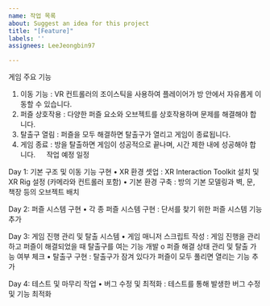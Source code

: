 ```yaml
---
name: 작업 목록
about: Suggest an idea for this project
title: "[Feature]"
labels: ''
assignees: LeeJeongbin97

---
```


게임 주요 기능
1.	이동 기능 : VR 컨트롤러의 조이스틱을 사용하여 플레이어가 방 안에서 자유롭게 이동할 수 있습니다.
2.	퍼즐 상호작용 : 다양한 퍼즐 요소와 오브젝트를 상호작용하며 문제를 해결해야 합니다.
3.	탈출구 열림 : 퍼즐을 모두 해결하면 탈출구가 열리고 게임이 종료됩니다.
4.	게임 종료 : 방을 탈출하면 게임이 성공적으로 끝나며, 시간 제한 내에 성공해야 합니다.
 
작업 예정 일정

Day 1: 기본 구조 및 이동 기능 구현
•	XR 환경 셋업 : XR Interaction Toolkit 설치 및 XR Rig 설정 (카메라와 컨트롤러 포함)
•	기본 환경 구축 : 방의 기본 모델링과 벽, 문, 책장 등의 오브젝트 배치

Day 2: 퍼즐 시스템 구현
•	각 종 퍼즐 시스템 구현 : 단서를 찾기 위한 퍼즐 시스템 기능 추가
   
Day 3: 게임 진행 관리 및 탈출 시스템
•	게임 매니저 스크립트 작성 : 게임 진행을 관리하고 퍼즐이 해결되었을 때 탈출구를 여는 기능 개발
o	퍼즐 해결 상태 관리 및 탈출 가능 여부 체크
•	탈출구 구현 : 탈출구가 잠겨 있다가 퍼즐이 모두 풀리면 열리는 기능 추가

Day 4: 테스트 및 마무리 작업
•	버그 수정 및 최적화 : 테스트를 통해 발생한 버그 수정 및 기능 최적화
